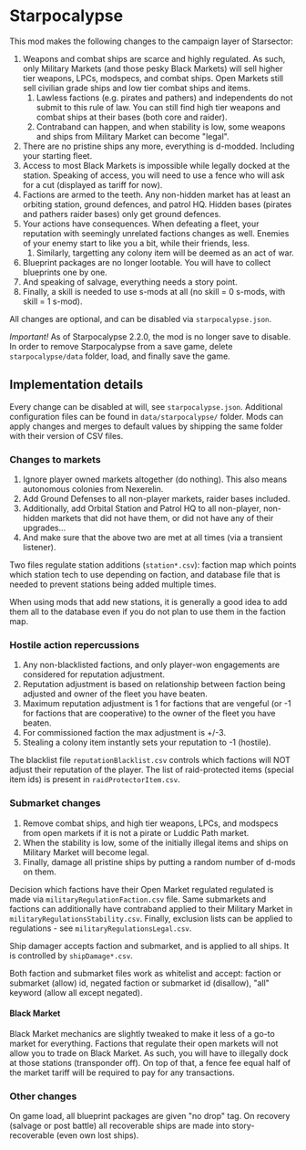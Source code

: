 # Starpocalypse

This mod makes the following changes to the campaign layer of Starsector:

1. Weapons and combat ships are scarce and highly regulated. As such, only Military Markets (and those pesky Black Markets) will sell higher tier weapons, LPCs, modspecs, and combat ships. Open Markets still sell civilian grade ships and low tier combat ships and items.
    1. Lawless factions (e.g. pirates and pathers) and independents do not submit to this rule of law. You can still find high tier weapons and combat ships at their bases (both core and raider).
    1. Contraband can happen, and when stability is low, some weapons and ships from Military Market can become "legal".
1. There are no pristine ships any more, everything is d-modded. Including your starting fleet.
1. Access to most Black Markets is impossible while legally docked at the station. Speaking of access, you will need to use a fence who will ask for a cut (displayed as tariff for now).
1. Factions are armed to the teeth. Any non-hidden market has at least an orbiting station, ground defences, and patrol HQ. Hidden bases (pirates and pathers raider bases) only get ground defences.
1. Your actions have consequences. When defeating a fleet, your reputation with seemingly unrelated factions changes as well. Enemies of your enemy start to like you a bit, while their friends, less.
    1. Similarly, targetting any colony item will be deemed as an act of war.
1. Blueprint packages are no longer lootable. You will have to collect blueprints one by one.
1. And speaking of salvage, everything needs a story point.
1. Finally, a skill is needed to use s-mods at all (no skill = 0 s-mods, with skill = 1 s-mod).

All changes are optional, and can be disabled via `starpocalypse.json`.

_Important!_ As of Starpocalypse 2.2.0, the mod is no longer save to disable. In order to remove Starpocalypse from
a save game, delete `starpocalypse/data` folder, load, and finally save the game.

## Implementation details

Every change can be disabled at will, see `starpocalypse.json`.
Additional configuration files can be found in `data/starpocalypse/` folder.
Mods can apply changes and merges to default values by shipping the same folder with their version of CSV files.

### Changes to markets

1. Ignore player owned markets altogether (do nothing). This also means autonomous colonies from Nexerelin.
1. Add Ground Defenses to all non-player markets, raider bases included.
1. Additionally, add Orbital Station and Patrol HQ to all non-player, non-hidden markets that did not have them, or did
   not have any of their upgrades...
1. And make sure that the above two are met at all times (via a transient listener).

Two files regulate station additions (`station*.csv`): faction map which points which station tech to use depending on
faction, and database file that is needed to prevent stations being added multiple times.

When using mods that add new stations, it is generally a good idea to add them all to the database even if you do not
plan to use them in the faction map.

### Hostile action repercussions

1. Any non-blacklisted factions, and only player-won engagements are considered for reputation adjustment.
1. Reputation adjustment is based on relationship between faction being adjusted and owner of the fleet you have beaten.
1. Maximum reputation adjustment is 1 for factions that are vengeful (or -1 for factions that are cooperative) to the
   owner of the fleet you have beaten.
1. For commissioned faction the max adjustment is +/-3.
1. Stealing a colony item instantly sets your reputation to -1 (hostile).

The blacklist file `reputationBlacklist.csv` controls which factions will NOT adjust their reputation of the player.
The list of raid-protected items (special item ids) is present in `raidProtectorItem.csv`.

### Submarket changes

1. Remove combat ships, and high tier weapons, LPCs, and modspecs from open markets if it is not a pirate or Luddic
   Path market.
1. When the stability is low, some of the initially illegal items and ships on Military Market will become legal.
1. Finally, damage all pristine ships by putting a random number of d-mods on them.

Decision which factions have their Open Market regulated regulated is made via `militaryRegulationFaction.csv` file.
Same submarkets and factions can additionally have contraband applied to their Military Market in
`militaryRegulationsStability.csv`.
Finally, exclusion lists can be applied to regulations - see `militaryRegulationsLegal.csv`.

Ship damager accepts faction and submarket, and is applied to all ships. It is controlled by `shipDamage*.csv`.

Both faction and submarket files work as whitelist and accept: faction or submarket (allow) id, negated faction or
submarket id (disallow), "all" keyword (allow all except negated).

#### Black Market

Black Market mechanics are slightly tweaked to make it less of a go-to market for everything.
Factions that regulate their open markets will not allow you to trade on Black Market.
As such, you will have to illegally dock at those stations (transponder off).
On top of that, a fence fee equal half of the market tariff will be required to pay for any transactions.

### Other changes

On game load, all blueprint packages are given "no drop" tag.
On recovery (salvage or post battle) all recoverable ships are made into story-recoverable (even own lost ships).
